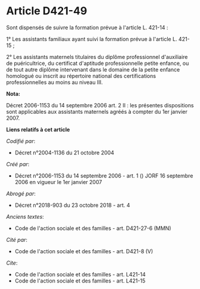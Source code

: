 # Article D421-49

Sont dispensés de suivre la formation prévue à l'article L. 421-14 : 

1° Les assistants familiaux ayant suivi la formation prévue à l'article L. 421-15 ; 

2° Les assistants maternels titulaires du diplôme professionnel d'auxiliaire de puéricultrice, du certificat d'aptitude
professionnelle petite enfance, ou de tout autre diplôme intervenant dans le domaine de la petite enfance homologué ou
inscrit au répertoire national des certifications professionnelles au moins au niveau III.

**Nota:**

Décret 2006-1153 du 14 septembre 2006 art. 2 II : les présentes dispositions sont applicables aux assistants maternels agréés
à compter du 1er janvier 2007.

**Liens relatifs à cet article**

_Codifié par_:

  - Décret n°2004-1136 du 21 octobre 2004

_Créé par_:

  - Décret n°2006-1153 du 14 septembre 2006 - art. 1 () JORF 16 septembre 2006 en vigueur le 1er janvier 2007

_Abrogé par_:

  - Décret n°2018-903 du 23 octobre 2018 - art. 4

_Anciens textes_:

  - Code de l'action sociale et des familles - art. D421-27-6 (MMN)

_Cité par_:

  - Code de l'action sociale et des familles - art. D421-8 (V)

_Cite_:

  - Code de l'action sociale et des familles - art. L421-14
  - Code de l'action sociale et des familles - art. L421-15
